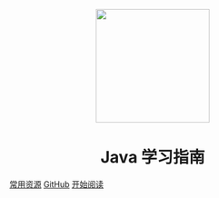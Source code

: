 <p align="center">
<img src="./media/pictures/logo.png" width="200" height="200"/>
</p>


<h1 align="center">Java 学习指南</h1>

[常用资源](https://shimo.im/docs/MuiACIg1HlYfVxrj/)
[GitHub](<https://github.com/Snailclimb/JavaGuide>)
[开始阅读](#java)


